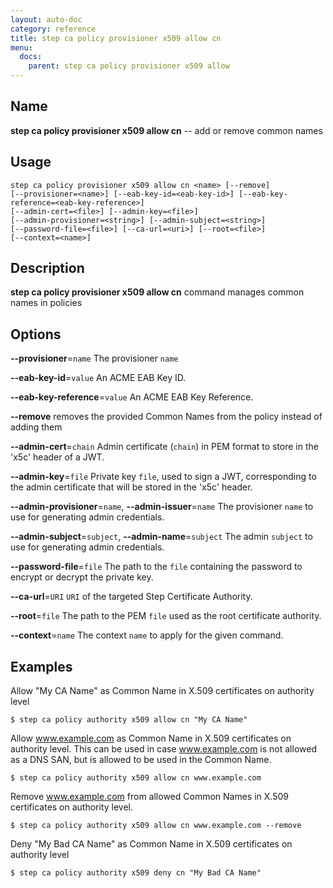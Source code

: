 ```yaml
---
layout: auto-doc
category: reference
title: step ca policy provisioner x509 allow cn
menu:
  docs:
    parent: step ca policy provisioner x509 allow
---
```


## Name
**step ca policy provisioner x509 allow cn** -- add or remove common names

## Usage

```raw
step ca policy provisioner x509 allow cn <name> [--remove]
[--provisioner=<name>] [--eab-key-id=<eab-key-id>] [--eab-key-reference=<eab-key-reference>]
[--admin-cert=<file>] [--admin-key=<file>]
[--admin-provisioner=<string>] [--admin-subject=<string>]
[--password-file=<file>] [--ca-url=<uri>] [--root=<file>]
[--context=<name>]
```

## Description

**step ca policy provisioner x509 allow cn** command manages common names in policies


## Options


**--provisioner**=`name`
The provisioner `name`

**--eab-key-id**=`value`
An ACME EAB Key ID.

**--eab-key-reference**=`value`
An ACME EAB Key Reference.

**--remove**
removes the provided Common Names from the policy instead of adding them

**--admin-cert**=`chain`
Admin certificate (`chain`) in PEM format to store in the 'x5c' header of a JWT.

**--admin-key**=`file`
Private key `file`, used to sign a JWT, corresponding to the admin certificate that will
be stored in the 'x5c' header.

**--admin-provisioner**=`name`, **--admin-issuer**=`name`
The provisioner `name` to use for generating admin credentials.

**--admin-subject**=`subject`, **--admin-name**=`subject`
The admin `subject` to use for generating admin credentials.

**--password-file**=`file`
The path to the `file` containing the password to encrypt or decrypt the private key.

**--ca-url**=`URI`
`URI` of the targeted Step Certificate Authority.

**--root**=`file`
The path to the PEM `file` used as the root certificate authority.

**--context**=`name`
The context `name` to apply for the given command.

## Examples

Allow "My CA Name" as Common Name in X.509 certificates on authority level
```shell
$ step ca policy authority x509 allow cn "My CA Name"
```

Allow www.example.com as Common Name in X.509 certificates on authority level.
This can be used in case www.example.com is not allowed as a DNS SAN, but is
allowed to be used in the Common Name.
```shell
$ step ca policy authority x509 allow cn www.example.com
```

Remove www.example.com from allowed Common Names in X.509 certificates on authority level.
```shell
$ step ca policy authority x509 allow cn www.example.com --remove
```

Deny "My Bad CA Name" as Common Name in X.509 certificates on authority level
```shell
$ step ca policy authority x509 deny cn "My Bad CA Name"
```




